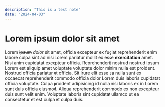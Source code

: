 ```yaml
---
description: "This is a test note"
date: "2024-04-03"
---
```


# Lorem ipsum dolor sit amet

Lorem ~~ipsum~~ *dolor* sit amet, officia excepteur ex fugiat reprehenderit enim labore culpa sint ad nisi Lorem pariatur mollit ex esse **exercitation** amet. Nisi anim cupidatat excepteur officia. Reprehenderit nostrud nostrud ipsum Lorem est aliquip amet voluptate voluptate dolor minim nulla est proident. Nostrud officia pariatur ut officia. Sit irure elit esse ea nulla sunt ex occaecat reprehenderit commodo officia dolor Lorem duis laboris cupidatat officia voluptate. Culpa proident adipisicing id nulla nisi laboris ex in Lorem sunt duis officia eiusmod. Aliqua reprehenderit commodo ex non excepteur duis sunt velit enim. Voluptate laboris sint cupidatat ullamco ut ea consectetur et est culpa et culpa duis.
